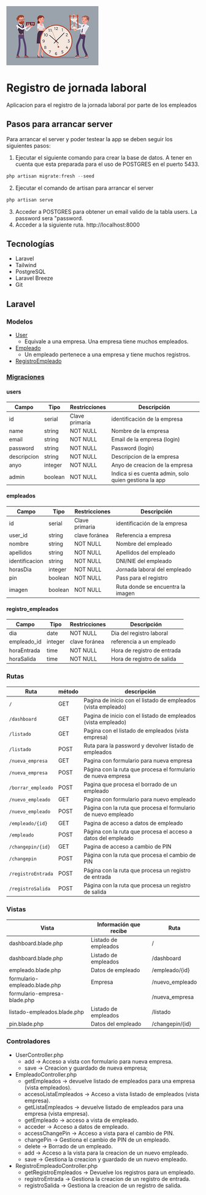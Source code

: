 ![logo](/public/img/logo.png)

# Registro de jornada laboral
 
Aplicacion para el registro de la jornada laboral por parte de los empleados
 

## Pasos para arrancar server

Para arrancar el server y poder testear la app se deben seguir los siguientes pasos:
1. Ejecutar el siguiente comando para crear la base de datos. A tener en cuenta que esta preparada para el uso de POSTGRES en el puerto 5433.
```php
php artisan migrate:fresh --seed
```
2. Ejecutar el comando de artisan para arrancar el server
```php
php artisan serve
```
3. Acceder a POSTGRES para obtener un email valido de la tabla users. La password sera "password.
4. Acceder a la siguiente ruta.
http://localhost:8000
## Tecnologías 
 
* Laravel 
* Tailwind 
* PostgreSQL 
* Laravel Breeze 
* Git 
   
## Laravel 
 
### Modelos 
 
* [User](/app/Models/User.php)
  * Equivale a una empresa. Una empresa tiene muchos empleados. 
* [Empleado](app/Models/Empleado.php)
  * Un empleado pertenece a una empresa y tiene muchos registros.
* [RegistroEmpleado](app/Models/registroEmpleados.php)
 
### [Migraciones](/database/migrations/)
 
#### users 
| Campo       | Tipo    | Restricciones  | Descripción                         |
| ----------- | ------- | -------------- | ----------------------------------- |
| id          | serial  | Clave primaria | identificación de la empresa        |
| name        | string  | NOT NULL       | Nombre de la empresa                |
| email       | string  | NOT NULL       | Email de la empresa (login)         |
| password    | string  | NOT NULL       | Password (login)                    |
| descripcion | string  | NOT NULL       | Descripcion de la empresa           |
| anyo        | integer | NOT NULL       | Anyo de creacion de la empresa      |
| admin       | boolean | NOT NULL       | Indica si es cuenta admin, solo quien gestiona la app |

 
#### empleados 
 
| Campo          | Tipo    | Restricciones  | Descripción                      |
| -----------    | ------- | -------------- | -------------------------------- |
| id             | serial  | Clave primaria | identificación de la empresa     |
| user_id        | string  | clave foránea  | Referencia a empresa             |
| nombre         | string  | NOT NULL       | Nombre del empleado              |
| apellidos      | string  | NOT NULL       | Apellidos del empleado           |
| identificacion | string  | NOT NULL       | DNI/NIE del empleado             |
| horasDia       | integer | NOT NULL       | Jornada laboral del empleado     |
| pin            | boolean | NOT NULL       | Pass para el registro            |
| imagen         | boolean | NOT NULL       | Ruta donde se encuentra la imagen|


#### registro_empleados 
 
| Campo          | Tipo    | Restricciones | Descripción                 |
| -------------- | ------- | ------------- | --------------------------- |
| dia            | date    | NOT NULL      | Dia del registro laboral    |
| empleado_id    | integer | clave foránea | referencia a un empleado    |
| horaEntrada    | time    | NOT NULL      | Hora de registro de entrada |
| horaSalida     | time    | NOT NULL      | Hora de registro de salida  |
 
 
 
### Rutas 
 
| Ruta                 | método | descripción                                                   |
| -------------------- | ------ | ------------------------------------------------------------- |
| `/`                  | GET    | Pagina de inicio con el listado de empleados (vista empleado) |
| `/dashboard`         | GET    | Pagina de inicio con el listado de empleados (vista empleado) |
| `/listado`           | GET    | Pagina con el listado de empleados (vista empresa)            |
| `/listado`           | POST   | Ruta para la password y devolver listado de empleados         |
| `/nueva_empresa`     | GET    | Pagina con formulario para nueva empresa                      |
| `/nueva_empresa`     | POST   | Página con la ruta que procesa el formulario de nueva empresa |
| `/borrar_empleado`   | POST   | Pagina que procesa el borrado de un empleado                  |
| `/nuevo_empleado`    | GET    | Pagina con formulario para nuevo empleado                     |
| `/nuevo_empleado`    | POST   | Página con la ruta que procesa el formulario de nuevo empleado|
| `/empleado/{id}`     | GET    | Pagina de acceso a datos de empleado                          |
| `/empleado`          | POST   | Página con la ruta que procesa el acceso a datos del empleado |
| `/changepin/{id}`    | GET    | Pagina de acceso a cambio de PIN                              |
| `/changepin`         | POST   | Página con la ruta que procesa el cambio de PIN               |
| `/registroEntrada`   | POST   | Página con la ruta que procesa un registro de entrada         |
| `/registroSalida`    | POST   | Página con la ruta que procesa un registro de salida          |
 
### Vistas 
 
| Vista                            | Información que recibe | Ruta               |
| -------------------------------- | ---------------------- | ------------------ |
| dashboard.blade.php              | Listado de empleados   | /                  |
| dashboard.blade.php              | Listado de empleados   | /dashboard         |
| empleado.blade.php               | Datos de empleado      | /empleado/{id}     |
| formulario-empleado.blade.php    | Empresa                | /nuevo_empleado    |
| formulario-empresa-blade.php     |                        | /nueva_empresa     |
| listado-empleados.blade.php      | Listado de empleados   | /listado           |
| pin.blade.php                    | Datos del empleado     | /changepin/{id}    |
 

### Controladores 
  
* UserController.php
  * add -> Acceso a vista con formulario para nueva empresa.
  * save -> Creacion y guardado de nueva empresa;
* EmpleadoController.php 
  * getEmpleados -> devuelve listado de empleados para una empresa (vista empleados).
  * accesoListaEmpleados -> Acceso a vista listado de empleados (vista empresa).
  * getListaEmpleados -> devuelve listado de empleados para una empresa (vista empresa).
  * getEmpleado -> acceso a vista de empleado.
  * acceder -> Acceso a datos de empleado.
  * accessChangePin -> Acceso a vista para el cambio de PIN.
  * changePin -> Gestiona el cambio de PIN de un empleado.
  * delete -> Borrado de un empleado.
  * add -> Acceso a la vista para la creacion de un nuevo empleado.
  * save -> Gestiona la creacion y guardado de un nuevo empleado.
* RegistroEmpleadoController.php 
  * getRegistroEmpleados -> Devuelve los registros para un empleado.
  * registroEntrada -> Gestiona la creacion de un registro de entrada.
  * registroSalida -> Gestiona la creacion de un registro de salida.
 
